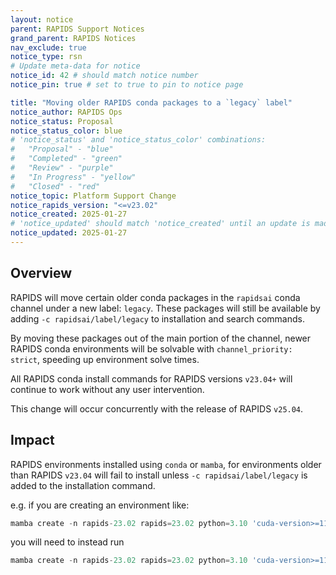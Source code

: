 ```yaml
---
layout: notice
parent: RAPIDS Support Notices
grand_parent: RAPIDS Notices
nav_exclude: true
notice_type: rsn
# Update meta-data for notice
notice_id: 42 # should match notice number
notice_pin: true # set to true to pin to notice page

title: "Moving older RAPIDS conda packages to a `legacy` label"
notice_author: RAPIDS Ops
notice_status: Proposal
notice_status_color: blue
# 'notice_status' and 'notice_status_color' combinations:
#   "Proposal" - "blue"
#   "Completed" - "green"
#   "Review" - "purple"
#   "In Progress" - "yellow"
#   "Closed" - "red"
notice_topic: Platform Support Change
notice_rapids_version: "<=v23.02"
notice_created: 2025-01-27
# 'notice_updated' should match 'notice_created' until an update is made
notice_updated: 2025-01-27
---
```


## Overview

RAPIDS will move certain older conda packages in the `rapidsai` conda channel
under a new label: `legacy`. These packages will still be available by adding
`-c rapidsai/label/legacy` to installation and search commands.

By moving these packages out of the main portion of the channel, newer RAPIDS
conda environments will be solvable with `channel_priority: strict`, speeding up
environment solve times.

All RAPIDS conda install commands for RAPIDS versions `v23.04+` will continue to
work without any user intervention.

This change will occur concurrently with the release of RAPIDS `v25.04`.


## Impact

RAPIDS environments installed using `conda` or `mamba`, for environments older
than RAPIDS `v23.04` will fail to install unless `-c rapidsai/label/legacy` is
added to the installation command.

e.g. if you are creating an environment like:

```python
mamba create -n rapids-23.02 rapids=23.02 python=3.10 'cuda-version>=11.4,<=11.8' -c rapidsai -c conda-forge -c nvidia
```

you will need to instead run

```python
mamba create -n rapids-23.02 rapids=23.02 python=3.10 'cuda-version>=11.4,<=11.8' -c rapidsai -c rapidsai/label/legacy -c conda-forge -c nvidia
```
